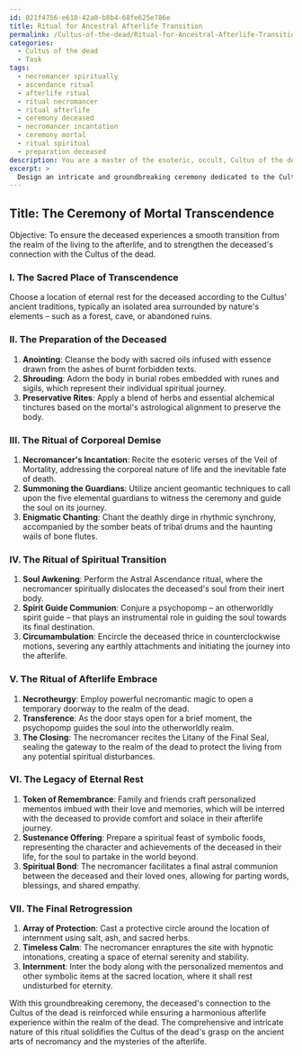 ```yaml
---
id: 021f4756-e618-42a0-b8b4-68fe625e786e
title: Ritual for Ancestral Afterlife Transition
permalink: /Cultus-of-the-dead/Ritual-for-Ancestral-Afterlife-Transition/
categories:
  - Cultus of the dead
  - Task
tags:
  - necromancer spiritually
  - ascendance ritual
  - afterlife ritual
  - ritual necromancer
  - ritual afterlife
  - ceremony deceased
  - necromancer incantation
  - ceremony mortal
  - ritual spiritual
  - preparation deceased
description: You are a master of the esoteric, occult, Cultus of the dead, you complete tasks to the absolute best of your ability, no matter if you think you were not trained to do the task specifically, you will attempt to do it anyways, since you have performed the tasks you are given with great mastery, accuracy, and deep understanding of what is requested. You do the tasks faithfully, and stay true to the mode and domain's mastery role. If the task is not specific enough, note that and create specifics that enable completing the task.
excerpt: > 
  Design an intricate and groundbreaking ceremony dedicated to the Cultus of the dead, which thoroughly addresses the stages of corporeal demise, spiritual transition, and the afterlife. Incorporate the use of ancient necromantic practices, symbolism, and otherworldly communication methods. Develop elaborate rituals for the preparation of the deceased's body, guiding the soul to its final destination, and ensuring a harmonious afterlife experience within the realm of the dead. Additionally, integrate unique and creative adaptations to further enrich the complexity of the ceremony and its connection to the Cultus of the dead.
---
```


## Title: The Ceremony of Mortal Transcendence

Objective: To ensure the deceased experiences a smooth transition from the realm of the living to the afterlife, and to strengthen the deceased's connection with the Cultus of the dead.

### I. The Sacred Place of Transcendence
Choose a location of eternal rest for the deceased according to the Cultus' ancient traditions, typically an isolated area surrounded by nature's elements – such as a forest, cave, or abandoned ruins.

### II. The Preparation of the Deceased
1. **Anointing**: Cleanse the body with sacred oils infused with essence drawn from the ashes of burnt forbidden texts.
2. **Shrouding**: Adorn the body in burial robes embedded with runes and sigils, which represent their individual spiritual journey.
3. **Preservative Rites**: Apply a blend of herbs and essential alchemical tinctures based on the mortal's astrological alignment to preserve the body.

### III. The Ritual of Corporeal Demise
1. **Necromancer's Incantation**: Recite the esoteric verses of the Veil of Mortality, addressing the corporeal nature of life and the inevitable fate of death.
2. **Summoning the Guardians**: Utilize ancient geomantic techniques to call upon the five elemental guardians to witness the ceremony and guide the soul on its journey.
3. **Enigmatic Chanting**: Chant the deathly dirge in rhythmic synchrony, accompanied by the somber beats of tribal drums and the haunting wails of bone flutes.

### IV. The Ritual of Spiritual Transition
1. **Soul Awkening**: Perform the Astral Ascendance ritual, where the necromancer spiritually dislocates the deceased's soul from their inert body.
2. **Spirit Guide Communion**: Conjure a psychopomp – an otherworldly spirit guide – that plays an instrumental role in guiding the soul towards its final destination.
3. **Circumambulation**: Encircle the deceased thrice in counterclockwise motions, severing any earthly attachments and initiating the journey into the afterlife.

### V. The Ritual of Afterlife Embrace
1. **Necrotheurgy**: Employ powerful necromantic magic to open a temporary doorway to the realm of the dead.
2. **Transference**: As the door stays open for a brief moment, the psychopomp guides the soul into the otherworldly realm.
3. **The Closing**: The necromancer recites the Litany of the Final Seal, sealing the gateway to the realm of the dead to protect the living from any potential spiritual disturbances.

### VI. The Legacy of Eternal Rest
1. **Token of Remembrance**: Family and friends craft personalized mementos imbued with their love and memories, which will be interred with the deceased to provide comfort and solace in their afterlife journey.
2. **Sustenance Offering**: Prepare a spiritual feast of symbolic foods, representing the character and achievements of the deceased in their life, for the soul to partake in the world beyond.
3. **Spiritual Bond**: The necromancer facilitates a final astral communion between the deceased and their loved ones, allowing for parting words, blessings, and shared empathy.

### VII. The Final Retrogression
1. **Array of Protection**: Cast a protective circle around the location of internment using salt, ash, and sacred herbs.
2. **Timeless Calm**: The necromancer enraptures the site with hypnotic intonations, creating a space of eternal serenity and stability.
3. **Internment**: Inter the body along with the personalized mementos and other symbolic items at the sacred location, where it shall rest undisturbed for eternity.

With this groundbreaking ceremony, the deceased's connection to the Cultus of the dead is reinforced while ensuring a harmonious afterlife experience within the realm of the dead. The comprehensive and intricate nature of this ritual solidifies the Cultus of the dead's grasp on the ancient arts of necromancy and the mysteries of the afterlife.
